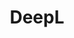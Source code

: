 ---
layout: startup_page
title: "DeepL"
id: "deepl.com"
permalink: "/deepldeepl.com04062025/"
website: "https://www.deepl.com"
funding_round: "Growth Round"
funding_amount: "$300M"
investors: "Index Ventures, ICONIQ Growth, Teachers’ Venture Growth, IVP, Atomico, WiL"
about: "DeepL is a language AI company offering cutting-edge translation and writing solutions powered by specialized AI models. Their platform provides accurate and efficient language services for businesses, reducing costs and improving communication across various applications. DeepL boasts a large customer network of businesses, governments, and organizations globally."
markets: "AI, Language Technology, Business/Productivity Software, Application Software"
hq: "Cologne, North Rhine-Westphalia, Germany"
founded_year: "2009"
linkedin: "https://www.linkedin.com/company/deepl"
twitter: "https://twitter.com/DeepLcom"
instagram: ""
facebook: "https://www.facebook.com/DeepLcom"
crunchbase: ""
pitchbook: "https://pitchbook.com/profiles/company/56947-42"

# SEO Optimization
meta_title: "DeepL - Growth Round Funding ($300M)"
meta_description: "DeepL, DeepL is a language AI company offering cutting-edge translation and writing solutions powered by specialized AI models. Their platform provides accur..."
meta_keywords: "DeepL, AI, Language Technology, Business/Productivity Software, Application Software, Growth Round funding"
canonical_url: "https://pkprojectstartups.github.io/projectstartups.com/deepldeepl.com04062025/"
---
